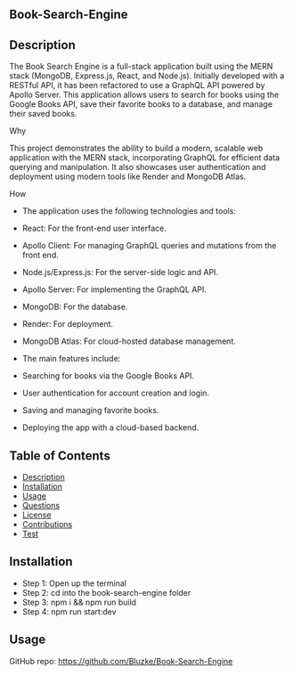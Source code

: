 ## Book-Search-Engine

## Description

The Book Search Engine is a full-stack application built using the MERN stack (MongoDB, Express.js, React, and Node.js). Initially developed with a RESTful API, it has been refactored to use a GraphQL API powered by Apollo Server. This application allows users to search for books using the Google Books API, save their favorite books to a database, and manage their saved books.

Why

This project demonstrates the ability to build a modern, scalable web application with the MERN stack, incorporating GraphQL for efficient data querying and manipulation. It also showcases user authentication and deployment using modern tools like Render and MongoDB Atlas.

How

- The application uses the following technologies and tools:

- React: For the front-end user interface.

- Apollo Client: For managing GraphQL queries and mutations from the front end.

- Node.js/Express.js: For the server-side logic and API.

- Apollo Server: For implementing the GraphQL API.

- MongoDB: For the database.

- Render: For deployment.

- MongoDB Atlas: For cloud-hosted database management.

- The main features include:

- Searching for books via the Google Books API.

- User authentication for account creation and login.

- Saving and managing favorite books.

- Deploying the app with a cloud-based backend.

## Table of Contents
- [Description](#description)
- [Installation](#installation)
- [Usage](#usage)
- [Questions](#questions)
- [License](#${license})
- [Contributions](#contribution)
- [Test](#test)

## Installation

- Step 1: Open up the terminal
- Step 2: cd into the book-search-engine folder
- Step 3: npm i && npm run build
- Step 4: npm run start:dev

## Usage

GitHub repo: https://github.com/Bluzke/Book-Search-Engine

